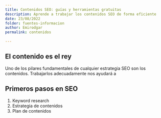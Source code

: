 ```yaml
---
title: Contenidos SEO: guías y herramientas gratuitas
description: Aprende a trabajar los contenidos SEO de forma eficiente
date: 23/08/2022
folder: fuentes-informacion
author: Emirodgar
permalink: contenidos
  
---
```


## El contenido es el rey

Uno de los pilares fundamentales de cualquier estrategia SEO son los contenidos. Trabajarlos adecuadamente nos ayudará a 

## Primeros pasos en SEO 

 1. Keyword research
 2. Estrategia de contenidos
 3. Plan de contenidos

<!--stackedit_data:
eyJoaXN0b3J5IjpbLTgwMDk3Mzg4MV19
-->